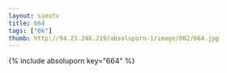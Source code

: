 ```yaml
--- 
layout: sieutv
title: 664
tags: ["0k"]
thumb: http://94.23.248.219/absoluporn-1/image/002/664.jpg
---
```

{% include absoluporn key="664" %} 
